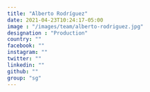 ```yaml
---
title: "Alberto Rodríguez"
date: 2021-04-23T10:24:17-05:00
image : "/images/team/alberto-rodriguez.jpg"
designation : "Production"
country: ""
facebook: ""
instagram: ""
twitter: ""
linkedin: ""
github: ""
group: "sg"
---
```


